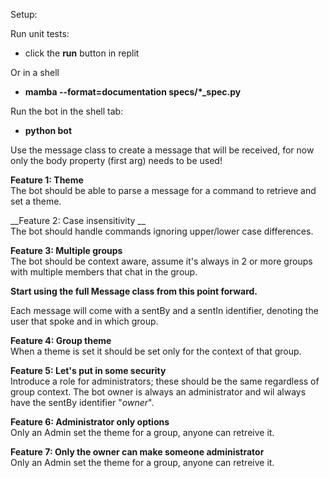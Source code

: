 Setup:

Run unit tests:
* click the __run__ button in replit

Or in a shell
* __mamba --format=documentation specs/*\_spec.py__

Run the bot in the shell tab:
* __python bot__


Use the message class to create a message that will be received,
for now only the body property (first arg) needs to be used!

__Feature 1: Theme__  
The bot should be able to parse a message for a command to retrieve 
and set a theme.

__Feature 2: Case insensitivity __  
The bot should handle commands ignoring upper/lower case differences.

__Feature 3: Multiple groups__  
The bot should be context aware, assume it's always in 2 or more groups
with multiple members that chat in the group.  

__Start using the full Message class from this point forward.__ 

Each message will come with a sentBy and a sentIn identifier,
denoting the user that spoke and in which group.  

__Feature 4: Group theme__  
When a theme is set it should be set only for the context of that group.  

__Feature 5: Let's put in some security__  
Introduce a role for administrators; these should be the same regardless
of group context. The bot owner is always an administrator and wil always
have the sentBy identifier "_owner_".  

__Feature 6: Administrator only options__  
Only an Admin set the theme for a group, anyone can retreive it.

__Feature 7: Only the owner can make someone administrator__  
Only an Admin set the theme for a group, anyone can retreive it.  
